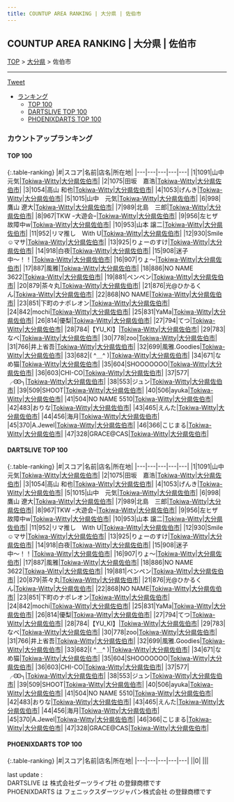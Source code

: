 ```yaml
---
title: COUNTUP AREA RANKING | 大分県 | 佐伯市
---
```

## COUNTUP AREA RANKING | 大分県 | 佐伯市

[TOP](/darts/rank/) > [大分県](/darts/rank/大分県/) > 佐伯市

___

<a href="https://twitter.com/share?ref_src=twsrc%5Etfw" data-text="COUNTUP AREA RANKING | 大分県佐伯市" class="twitter-share-button" data-hashtags="DARTSLIVE,PHOENIXDARTS,darts,ダーツ" data-show-count="false">Tweet</a>

* [ランキング](#カウントアップランキング)
    * [TOP 100](#top-100)
    * [DARTSLIVE TOP 100](#dartslive-top-100)
    * [PHOENIXDARTS TOP 100](#phoenixdarts-top-100)

### カウントアップランキング

#### TOP 100



{:.table-ranking}
|#|スコア|名前|店名|所在地|
|---|---|---|---|---|
|1|1091|<span class="rank-name-dl">山中 元気</span>|<a href="https://search.dartslive.com/jp/shop/6dd003155f3a8a7f0d9b047a20a7ba1e">Tokiwa-Witty</a>|<a href="/darts/rank/大分県/佐伯市">大分県佐伯市</a>|
|2|1075|<span class="rank-name-dl">田坂　嘉浩</span>|<a href="https://search.dartslive.com/jp/shop/6dd003155f3a8a7f0d9b047a20a7ba1e">Tokiwa-Witty</a>|<a href="/darts/rank/大分県/佐伯市">大分県佐伯市</a>|
|3|1054|<span class="rank-name-dl">高山 和也</span>|<a href="https://search.dartslive.com/jp/shop/6dd003155f3a8a7f0d9b047a20a7ba1e">Tokiwa-Witty</a>|<a href="/darts/rank/大分県/佐伯市">大分県佐伯市</a>|
|4|1053|<span class="rank-name-dl">げんき</span>|<a href="https://search.dartslive.com/jp/shop/6dd003155f3a8a7f0d9b047a20a7ba1e">Tokiwa-Witty</a>|<a href="/darts/rank/大分県/佐伯市">大分県佐伯市</a>|
|5|1015|<span class="rank-name-dl">山中　元気</span>|<a href="https://search.dartslive.com/jp/shop/6dd003155f3a8a7f0d9b047a20a7ba1e">Tokiwa-Witty</a>|<a href="/darts/rank/大分県/佐伯市">大分県佐伯市</a>|
|6|998|<span class="rank-name-dl">鷹山 遼大</span>|<a href="https://search.dartslive.com/jp/shop/6dd003155f3a8a7f0d9b047a20a7ba1e">Tokiwa-Witty</a>|<a href="/darts/rank/大分県/佐伯市">大分県佐伯市</a>|
|7|989|<span class="rank-name-dl">北島　三郎</span>|<a href="https://search.dartslive.com/jp/shop/6dd003155f3a8a7f0d9b047a20a7ba1e">Tokiwa-Witty</a>|<a href="/darts/rank/大分県/佐伯市">大分県佐伯市</a>|
|8|967|<span class="rank-name-dl">TKW ｰ大遊会ｰ</span>|<a href="https://search.dartslive.com/jp/shop/6dd003155f3a8a7f0d9b047a20a7ba1e">Tokiwa-Witty</a>|<a href="/darts/rank/大分県/佐伯市">大分県佐伯市</a>|
|9|956|<span class="rank-name-dl">左ヒザ　故障中w</span>|<a href="https://search.dartslive.com/jp/shop/6dd003155f3a8a7f0d9b047a20a7ba1e">Tokiwa-Witty</a>|<a href="/darts/rank/大分県/佐伯市">大分県佐伯市</a>|
|10|953|<span class="rank-name-dl">山本 譲二</span>|<a href="https://search.dartslive.com/jp/shop/6dd003155f3a8a7f0d9b047a20a7ba1e">Tokiwa-Witty</a>|<a href="/darts/rank/大分県/佐伯市">大分県佐伯市</a>|
|11|952|<span class="rank-name-dl">リマ推し　With U</span>|<a href="https://search.dartslive.com/jp/shop/6dd003155f3a8a7f0d9b047a20a7ba1e">Tokiwa-Witty</a>|<a href="/darts/rank/大分県/佐伯市">大分県佐伯市</a>|
|12|930|<span class="rank-name-dl">Smile☺︎マサ</span>|<a href="https://search.dartslive.com/jp/shop/6dd003155f3a8a7f0d9b047a20a7ba1e">Tokiwa-Witty</a>|<a href="/darts/rank/大分県/佐伯市">大分県佐伯市</a>|
|13|925|<span class="rank-name-dl">りょーのすけ</span>|<a href="https://search.dartslive.com/jp/shop/6dd003155f3a8a7f0d9b047a20a7ba1e">Tokiwa-Witty</a>|<a href="/darts/rank/大分県/佐伯市">大分県佐伯市</a>|
|14|918|<span class="rank-name-dl">白夜</span>|<a href="https://search.dartslive.com/jp/shop/6dd003155f3a8a7f0d9b047a20a7ba1e">Tokiwa-Witty</a>|<a href="/darts/rank/大分県/佐伯市">大分県佐伯市</a>|
|15|908|<span class="rank-name-dl">迷子中〜！！</span>|<a href="https://search.dartslive.com/jp/shop/6dd003155f3a8a7f0d9b047a20a7ba1e">Tokiwa-Witty</a>|<a href="/darts/rank/大分県/佐伯市">大分県佐伯市</a>|
|16|907|<span class="rank-name-dl">りょ～</span>|<a href="https://search.dartslive.com/jp/shop/6dd003155f3a8a7f0d9b047a20a7ba1e">Tokiwa-Witty</a>|<a href="/darts/rank/大分県/佐伯市">大分県佐伯市</a>|
|17|887|<span class="rank-name-dl">風雅</span>|<a href="https://search.dartslive.com/jp/shop/6dd003155f3a8a7f0d9b047a20a7ba1e">Tokiwa-Witty</a>|<a href="/darts/rank/大分県/佐伯市">大分県佐伯市</a>|
|18|886|<span class="rank-name-dl">NO NAME 3622</span>|<a href="https://search.dartslive.com/jp/shop/6dd003155f3a8a7f0d9b047a20a7ba1e">Tokiwa-Witty</a>|<a href="/darts/rank/大分県/佐伯市">大分県佐伯市</a>|
|19|881|<span class="rank-name-dl">ペンペン</span>|<a href="https://search.dartslive.com/jp/shop/6dd003155f3a8a7f0d9b047a20a7ba1e">Tokiwa-Witty</a>|<a href="/darts/rank/大分県/佐伯市">大分県佐伯市</a>|
|20|879|<span class="rank-name-dl">茶々丸</span>|<a href="https://search.dartslive.com/jp/shop/6dd003155f3a8a7f0d9b047a20a7ba1e">Tokiwa-Witty</a>|<a href="/darts/rank/大分県/佐伯市">大分県佐伯市</a>|
|21|876|<span class="rank-name-dl">光@ひかるくん</span>|<a href="https://search.dartslive.com/jp/shop/6dd003155f3a8a7f0d9b047a20a7ba1e">Tokiwa-Witty</a>|<a href="/darts/rank/大分県/佐伯市">大分県佐伯市</a>|
|22|868|<span class="rank-name-dl">NO NAME</span>|<a href="https://search.dartslive.com/jp/shop/6dd003155f3a8a7f0d9b047a20a7ba1e">Tokiwa-Witty</a>|<a href="/darts/rank/大分県/佐伯市">大分県佐伯市</a>|
|23|851|<span class="rank-name-dl">下町のナポレオン</span>|<a href="https://search.dartslive.com/jp/shop/6dd003155f3a8a7f0d9b047a20a7ba1e">Tokiwa-Witty</a>|<a href="/darts/rank/大分県/佐伯市">大分県佐伯市</a>|
|24|842|<span class="rank-name-dl">mochi</span>|<a href="https://search.dartslive.com/jp/shop/6dd003155f3a8a7f0d9b047a20a7ba1e">Tokiwa-Witty</a>|<a href="/darts/rank/大分県/佐伯市">大分県佐伯市</a>|
|25|831|<span class="rank-name-dl">YaMa</span>|<a href="https://search.dartslive.com/jp/shop/6dd003155f3a8a7f0d9b047a20a7ba1e">Tokiwa-Witty</a>|<a href="/darts/rank/大分県/佐伯市">大分県佐伯市</a>|
|26|814|<span class="rank-name-dl">優梨</span>|<a href="https://search.dartslive.com/jp/shop/6dd003155f3a8a7f0d9b047a20a7ba1e">Tokiwa-Witty</a>|<a href="/darts/rank/大分県/佐伯市">大分県佐伯市</a>|
|27|794|<span class="rank-name-dl">てつ</span>|<a href="https://search.dartslive.com/jp/shop/6dd003155f3a8a7f0d9b047a20a7ba1e">Tokiwa-Witty</a>|<a href="/darts/rank/大分県/佐伯市">大分県佐伯市</a>|
|28|784|<span class="rank-name-dl">【YU_KI】</span>|<a href="https://search.dartslive.com/jp/shop/6dd003155f3a8a7f0d9b047a20a7ba1e">Tokiwa-Witty</a>|<a href="/darts/rank/大分県/佐伯市">大分県佐伯市</a>|
|29|783|<span class="rank-name-dl">なべ</span>|<a href="https://search.dartslive.com/jp/shop/6dd003155f3a8a7f0d9b047a20a7ba1e">Tokiwa-Witty</a>|<a href="/darts/rank/大分県/佐伯市">大分県佐伯市</a>|
|30|778|<span class="rank-name-dl">zoo</span>|<a href="https://search.dartslive.com/jp/shop/6dd003155f3a8a7f0d9b047a20a7ba1e">Tokiwa-Witty</a>|<a href="/darts/rank/大分県/佐伯市">大分県佐伯市</a>|
|31|766|<span class="rank-name-dl">井上省吾</span>|<a href="https://search.dartslive.com/jp/shop/6dd003155f3a8a7f0d9b047a20a7ba1e">Tokiwa-Witty</a>|<a href="/darts/rank/大分県/佐伯市">大分県佐伯市</a>|
|32|699|<span class="rank-name-dl">風雅.Goodies</span>|<a href="https://search.dartslive.com/jp/shop/6dd003155f3a8a7f0d9b047a20a7ba1e">Tokiwa-Witty</a>|<a href="/darts/rank/大分県/佐伯市">大分県佐伯市</a>|
|33|682|<span class="rank-name-dl">( ^＿^ )</span>|<a href="https://search.dartslive.com/jp/shop/6dd003155f3a8a7f0d9b047a20a7ba1e">Tokiwa-Witty</a>|<a href="/darts/rank/大分県/佐伯市">大分県佐伯市</a>|
|34|671|<span class="rank-name-dl">なめ猫</span>|<a href="https://search.dartslive.com/jp/shop/6dd003155f3a8a7f0d9b047a20a7ba1e">Tokiwa-Witty</a>|<a href="/darts/rank/大分県/佐伯市">大分県佐伯市</a>|
|35|604|<span class="rank-name-dl">SHOOOOOOO</span>|<a href="https://search.dartslive.com/jp/shop/6dd003155f3a8a7f0d9b047a20a7ba1e">Tokiwa-Witty</a>|<a href="/darts/rank/大分県/佐伯市">大分県佐伯市</a>|
|36|603|<span class="rank-name-dl">CHI-CO</span>|<a href="https://search.dartslive.com/jp/shop/6dd003155f3a8a7f0d9b047a20a7ba1e">Tokiwa-Witty</a>|<a href="/darts/rank/大分県/佐伯市">大分県佐伯市</a>|
|37|577|<span class="rank-name-dl">╭Ꙭ╮</span>|<a href="https://search.dartslive.com/jp/shop/6dd003155f3a8a7f0d9b047a20a7ba1e">Tokiwa-Witty</a>|<a href="/darts/rank/大分県/佐伯市">大分県佐伯市</a>|
|38|553|<span class="rank-name-dl">ジュン</span>|<a href="https://search.dartslive.com/jp/shop/6dd003155f3a8a7f0d9b047a20a7ba1e">Tokiwa-Witty</a>|<a href="/darts/rank/大分県/佐伯市">大分県佐伯市</a>|
|39|509|<span class="rank-name-dl">SHOOT</span>|<a href="https://search.dartslive.com/jp/shop/6dd003155f3a8a7f0d9b047a20a7ba1e">Tokiwa-Witty</a>|<a href="/darts/rank/大分県/佐伯市">大分県佐伯市</a>|
|40|506|<span class="rank-name-dl">ayuka</span>|<a href="https://search.dartslive.com/jp/shop/6dd003155f3a8a7f0d9b047a20a7ba1e">Tokiwa-Witty</a>|<a href="/darts/rank/大分県/佐伯市">大分県佐伯市</a>|
|41|504|<span class="rank-name-dl">NO NAME 5510</span>|<a href="https://search.dartslive.com/jp/shop/6dd003155f3a8a7f0d9b047a20a7ba1e">Tokiwa-Witty</a>|<a href="/darts/rank/大分県/佐伯市">大分県佐伯市</a>|
|42|483|<span class="rank-name-dl">おりな</span>|<a href="https://search.dartslive.com/jp/shop/6dd003155f3a8a7f0d9b047a20a7ba1e">Tokiwa-Witty</a>|<a href="/darts/rank/大分県/佐伯市">大分県佐伯市</a>|
|43|465|<span class="rank-name-dl">えんた</span>|<a href="https://search.dartslive.com/jp/shop/6dd003155f3a8a7f0d9b047a20a7ba1e">Tokiwa-Witty</a>|<a href="/darts/rank/大分県/佐伯市">大分県佐伯市</a>|
|44|456|<span class="rank-name-dl">海月</span>|<a href="https://search.dartslive.com/jp/shop/6dd003155f3a8a7f0d9b047a20a7ba1e">Tokiwa-Witty</a>|<a href="/darts/rank/大分県/佐伯市">大分県佐伯市</a>|
|45|370|<span class="rank-name-dl">A.Jewel</span>|<a href="https://search.dartslive.com/jp/shop/6dd003155f3a8a7f0d9b047a20a7ba1e">Tokiwa-Witty</a>|<a href="/darts/rank/大分県/佐伯市">大分県佐伯市</a>|
|46|366|<span class="rank-name-dl">こじまる</span>|<a href="https://search.dartslive.com/jp/shop/6dd003155f3a8a7f0d9b047a20a7ba1e">Tokiwa-Witty</a>|<a href="/darts/rank/大分県/佐伯市">大分県佐伯市</a>|
|47|328|<span class="rank-name-dl">GRACE@CAS</span>|<a href="https://search.dartslive.com/jp/shop/6dd003155f3a8a7f0d9b047a20a7ba1e">Tokiwa-Witty</a>|<a href="/darts/rank/大分県/佐伯市">大分県佐伯市</a>|


#### DARTSLIVE TOP 100



{:.table-ranking}
|#|スコア|名前|店名|所在地|
|---|---|---|---|---|
|1|1091|<span class="rank-name-dl">山中 元気</span>|<a href="https://search.dartslive.com/jp/shop/6dd003155f3a8a7f0d9b047a20a7ba1e">Tokiwa-Witty</a>|<a href="/darts/rank/大分県/佐伯市">大分県佐伯市</a>|
|2|1075|<span class="rank-name-dl">田坂　嘉浩</span>|<a href="https://search.dartslive.com/jp/shop/6dd003155f3a8a7f0d9b047a20a7ba1e">Tokiwa-Witty</a>|<a href="/darts/rank/大分県/佐伯市">大分県佐伯市</a>|
|3|1054|<span class="rank-name-dl">高山 和也</span>|<a href="https://search.dartslive.com/jp/shop/6dd003155f3a8a7f0d9b047a20a7ba1e">Tokiwa-Witty</a>|<a href="/darts/rank/大分県/佐伯市">大分県佐伯市</a>|
|4|1053|<span class="rank-name-dl">げんき</span>|<a href="https://search.dartslive.com/jp/shop/6dd003155f3a8a7f0d9b047a20a7ba1e">Tokiwa-Witty</a>|<a href="/darts/rank/大分県/佐伯市">大分県佐伯市</a>|
|5|1015|<span class="rank-name-dl">山中　元気</span>|<a href="https://search.dartslive.com/jp/shop/6dd003155f3a8a7f0d9b047a20a7ba1e">Tokiwa-Witty</a>|<a href="/darts/rank/大分県/佐伯市">大分県佐伯市</a>|
|6|998|<span class="rank-name-dl">鷹山 遼大</span>|<a href="https://search.dartslive.com/jp/shop/6dd003155f3a8a7f0d9b047a20a7ba1e">Tokiwa-Witty</a>|<a href="/darts/rank/大分県/佐伯市">大分県佐伯市</a>|
|7|989|<span class="rank-name-dl">北島　三郎</span>|<a href="https://search.dartslive.com/jp/shop/6dd003155f3a8a7f0d9b047a20a7ba1e">Tokiwa-Witty</a>|<a href="/darts/rank/大分県/佐伯市">大分県佐伯市</a>|
|8|967|<span class="rank-name-dl">TKW ｰ大遊会ｰ</span>|<a href="https://search.dartslive.com/jp/shop/6dd003155f3a8a7f0d9b047a20a7ba1e">Tokiwa-Witty</a>|<a href="/darts/rank/大分県/佐伯市">大分県佐伯市</a>|
|9|956|<span class="rank-name-dl">左ヒザ　故障中w</span>|<a href="https://search.dartslive.com/jp/shop/6dd003155f3a8a7f0d9b047a20a7ba1e">Tokiwa-Witty</a>|<a href="/darts/rank/大分県/佐伯市">大分県佐伯市</a>|
|10|953|<span class="rank-name-dl">山本 譲二</span>|<a href="https://search.dartslive.com/jp/shop/6dd003155f3a8a7f0d9b047a20a7ba1e">Tokiwa-Witty</a>|<a href="/darts/rank/大分県/佐伯市">大分県佐伯市</a>|
|11|952|<span class="rank-name-dl">リマ推し　With U</span>|<a href="https://search.dartslive.com/jp/shop/6dd003155f3a8a7f0d9b047a20a7ba1e">Tokiwa-Witty</a>|<a href="/darts/rank/大分県/佐伯市">大分県佐伯市</a>|
|12|930|<span class="rank-name-dl">Smile☺︎マサ</span>|<a href="https://search.dartslive.com/jp/shop/6dd003155f3a8a7f0d9b047a20a7ba1e">Tokiwa-Witty</a>|<a href="/darts/rank/大分県/佐伯市">大分県佐伯市</a>|
|13|925|<span class="rank-name-dl">りょーのすけ</span>|<a href="https://search.dartslive.com/jp/shop/6dd003155f3a8a7f0d9b047a20a7ba1e">Tokiwa-Witty</a>|<a href="/darts/rank/大分県/佐伯市">大分県佐伯市</a>|
|14|918|<span class="rank-name-dl">白夜</span>|<a href="https://search.dartslive.com/jp/shop/6dd003155f3a8a7f0d9b047a20a7ba1e">Tokiwa-Witty</a>|<a href="/darts/rank/大分県/佐伯市">大分県佐伯市</a>|
|15|908|<span class="rank-name-dl">迷子中〜！！</span>|<a href="https://search.dartslive.com/jp/shop/6dd003155f3a8a7f0d9b047a20a7ba1e">Tokiwa-Witty</a>|<a href="/darts/rank/大分県/佐伯市">大分県佐伯市</a>|
|16|907|<span class="rank-name-dl">りょ～</span>|<a href="https://search.dartslive.com/jp/shop/6dd003155f3a8a7f0d9b047a20a7ba1e">Tokiwa-Witty</a>|<a href="/darts/rank/大分県/佐伯市">大分県佐伯市</a>|
|17|887|<span class="rank-name-dl">風雅</span>|<a href="https://search.dartslive.com/jp/shop/6dd003155f3a8a7f0d9b047a20a7ba1e">Tokiwa-Witty</a>|<a href="/darts/rank/大分県/佐伯市">大分県佐伯市</a>|
|18|886|<span class="rank-name-dl">NO NAME 3622</span>|<a href="https://search.dartslive.com/jp/shop/6dd003155f3a8a7f0d9b047a20a7ba1e">Tokiwa-Witty</a>|<a href="/darts/rank/大分県/佐伯市">大分県佐伯市</a>|
|19|881|<span class="rank-name-dl">ペンペン</span>|<a href="https://search.dartslive.com/jp/shop/6dd003155f3a8a7f0d9b047a20a7ba1e">Tokiwa-Witty</a>|<a href="/darts/rank/大分県/佐伯市">大分県佐伯市</a>|
|20|879|<span class="rank-name-dl">茶々丸</span>|<a href="https://search.dartslive.com/jp/shop/6dd003155f3a8a7f0d9b047a20a7ba1e">Tokiwa-Witty</a>|<a href="/darts/rank/大分県/佐伯市">大分県佐伯市</a>|
|21|876|<span class="rank-name-dl">光@ひかるくん</span>|<a href="https://search.dartslive.com/jp/shop/6dd003155f3a8a7f0d9b047a20a7ba1e">Tokiwa-Witty</a>|<a href="/darts/rank/大分県/佐伯市">大分県佐伯市</a>|
|22|868|<span class="rank-name-dl">NO NAME</span>|<a href="https://search.dartslive.com/jp/shop/6dd003155f3a8a7f0d9b047a20a7ba1e">Tokiwa-Witty</a>|<a href="/darts/rank/大分県/佐伯市">大分県佐伯市</a>|
|23|851|<span class="rank-name-dl">下町のナポレオン</span>|<a href="https://search.dartslive.com/jp/shop/6dd003155f3a8a7f0d9b047a20a7ba1e">Tokiwa-Witty</a>|<a href="/darts/rank/大分県/佐伯市">大分県佐伯市</a>|
|24|842|<span class="rank-name-dl">mochi</span>|<a href="https://search.dartslive.com/jp/shop/6dd003155f3a8a7f0d9b047a20a7ba1e">Tokiwa-Witty</a>|<a href="/darts/rank/大分県/佐伯市">大分県佐伯市</a>|
|25|831|<span class="rank-name-dl">YaMa</span>|<a href="https://search.dartslive.com/jp/shop/6dd003155f3a8a7f0d9b047a20a7ba1e">Tokiwa-Witty</a>|<a href="/darts/rank/大分県/佐伯市">大分県佐伯市</a>|
|26|814|<span class="rank-name-dl">優梨</span>|<a href="https://search.dartslive.com/jp/shop/6dd003155f3a8a7f0d9b047a20a7ba1e">Tokiwa-Witty</a>|<a href="/darts/rank/大分県/佐伯市">大分県佐伯市</a>|
|27|794|<span class="rank-name-dl">てつ</span>|<a href="https://search.dartslive.com/jp/shop/6dd003155f3a8a7f0d9b047a20a7ba1e">Tokiwa-Witty</a>|<a href="/darts/rank/大分県/佐伯市">大分県佐伯市</a>|
|28|784|<span class="rank-name-dl">【YU_KI】</span>|<a href="https://search.dartslive.com/jp/shop/6dd003155f3a8a7f0d9b047a20a7ba1e">Tokiwa-Witty</a>|<a href="/darts/rank/大分県/佐伯市">大分県佐伯市</a>|
|29|783|<span class="rank-name-dl">なべ</span>|<a href="https://search.dartslive.com/jp/shop/6dd003155f3a8a7f0d9b047a20a7ba1e">Tokiwa-Witty</a>|<a href="/darts/rank/大分県/佐伯市">大分県佐伯市</a>|
|30|778|<span class="rank-name-dl">zoo</span>|<a href="https://search.dartslive.com/jp/shop/6dd003155f3a8a7f0d9b047a20a7ba1e">Tokiwa-Witty</a>|<a href="/darts/rank/大分県/佐伯市">大分県佐伯市</a>|
|31|766|<span class="rank-name-dl">井上省吾</span>|<a href="https://search.dartslive.com/jp/shop/6dd003155f3a8a7f0d9b047a20a7ba1e">Tokiwa-Witty</a>|<a href="/darts/rank/大分県/佐伯市">大分県佐伯市</a>|
|32|699|<span class="rank-name-dl">風雅.Goodies</span>|<a href="https://search.dartslive.com/jp/shop/6dd003155f3a8a7f0d9b047a20a7ba1e">Tokiwa-Witty</a>|<a href="/darts/rank/大分県/佐伯市">大分県佐伯市</a>|
|33|682|<span class="rank-name-dl">( ^＿^ )</span>|<a href="https://search.dartslive.com/jp/shop/6dd003155f3a8a7f0d9b047a20a7ba1e">Tokiwa-Witty</a>|<a href="/darts/rank/大分県/佐伯市">大分県佐伯市</a>|
|34|671|<span class="rank-name-dl">なめ猫</span>|<a href="https://search.dartslive.com/jp/shop/6dd003155f3a8a7f0d9b047a20a7ba1e">Tokiwa-Witty</a>|<a href="/darts/rank/大分県/佐伯市">大分県佐伯市</a>|
|35|604|<span class="rank-name-dl">SHOOOOOOO</span>|<a href="https://search.dartslive.com/jp/shop/6dd003155f3a8a7f0d9b047a20a7ba1e">Tokiwa-Witty</a>|<a href="/darts/rank/大分県/佐伯市">大分県佐伯市</a>|
|36|603|<span class="rank-name-dl">CHI-CO</span>|<a href="https://search.dartslive.com/jp/shop/6dd003155f3a8a7f0d9b047a20a7ba1e">Tokiwa-Witty</a>|<a href="/darts/rank/大分県/佐伯市">大分県佐伯市</a>|
|37|577|<span class="rank-name-dl">╭Ꙭ╮</span>|<a href="https://search.dartslive.com/jp/shop/6dd003155f3a8a7f0d9b047a20a7ba1e">Tokiwa-Witty</a>|<a href="/darts/rank/大分県/佐伯市">大分県佐伯市</a>|
|38|553|<span class="rank-name-dl">ジュン</span>|<a href="https://search.dartslive.com/jp/shop/6dd003155f3a8a7f0d9b047a20a7ba1e">Tokiwa-Witty</a>|<a href="/darts/rank/大分県/佐伯市">大分県佐伯市</a>|
|39|509|<span class="rank-name-dl">SHOOT</span>|<a href="https://search.dartslive.com/jp/shop/6dd003155f3a8a7f0d9b047a20a7ba1e">Tokiwa-Witty</a>|<a href="/darts/rank/大分県/佐伯市">大分県佐伯市</a>|
|40|506|<span class="rank-name-dl">ayuka</span>|<a href="https://search.dartslive.com/jp/shop/6dd003155f3a8a7f0d9b047a20a7ba1e">Tokiwa-Witty</a>|<a href="/darts/rank/大分県/佐伯市">大分県佐伯市</a>|
|41|504|<span class="rank-name-dl">NO NAME 5510</span>|<a href="https://search.dartslive.com/jp/shop/6dd003155f3a8a7f0d9b047a20a7ba1e">Tokiwa-Witty</a>|<a href="/darts/rank/大分県/佐伯市">大分県佐伯市</a>|
|42|483|<span class="rank-name-dl">おりな</span>|<a href="https://search.dartslive.com/jp/shop/6dd003155f3a8a7f0d9b047a20a7ba1e">Tokiwa-Witty</a>|<a href="/darts/rank/大分県/佐伯市">大分県佐伯市</a>|
|43|465|<span class="rank-name-dl">えんた</span>|<a href="https://search.dartslive.com/jp/shop/6dd003155f3a8a7f0d9b047a20a7ba1e">Tokiwa-Witty</a>|<a href="/darts/rank/大分県/佐伯市">大分県佐伯市</a>|
|44|456|<span class="rank-name-dl">海月</span>|<a href="https://search.dartslive.com/jp/shop/6dd003155f3a8a7f0d9b047a20a7ba1e">Tokiwa-Witty</a>|<a href="/darts/rank/大分県/佐伯市">大分県佐伯市</a>|
|45|370|<span class="rank-name-dl">A.Jewel</span>|<a href="https://search.dartslive.com/jp/shop/6dd003155f3a8a7f0d9b047a20a7ba1e">Tokiwa-Witty</a>|<a href="/darts/rank/大分県/佐伯市">大分県佐伯市</a>|
|46|366|<span class="rank-name-dl">こじまる</span>|<a href="https://search.dartslive.com/jp/shop/6dd003155f3a8a7f0d9b047a20a7ba1e">Tokiwa-Witty</a>|<a href="/darts/rank/大分県/佐伯市">大分県佐伯市</a>|
|47|328|<span class="rank-name-dl">GRACE@CAS</span>|<a href="https://search.dartslive.com/jp/shop/6dd003155f3a8a7f0d9b047a20a7ba1e">Tokiwa-Witty</a>|<a href="/darts/rank/大分県/佐伯市">大分県佐伯市</a>|


#### PHOENIXDARTS TOP 100



{:.table-ranking}
|#|スコア|名前|店名|所在地|
|---|---|---|---|---|
||0|<span class="rank-name-dl"> </span>|<a href=""></a>|<a href="/darts/rank//"></a>|


<div class="footer border-top border-gray-light mt-5 pt-3 text-right text-gray">
    last update : <span style="font-weight: italic" id="foot_last_modified"></span><br />
    DARTSLIVE は 株式会社ダーツライブ社 の登録商標です<br />
    PHOENIXDARTS は フェニックスダーツジャパン株式会社 の登録商標です<br />
</div>

<script src="https://cdnjs.cloudflare.com/ajax/libs/jquery.tablesorter/2.31.3/js/jquery.tablesorter.min.js" integrity="sha512-qzgd5cYSZcosqpzpn7zF2ZId8f/8CHmFKZ8j7mU4OUXTNRd5g+ZHBPsgKEwoqxCtdQvExE5LprwwPAgoicguNg==" crossorigin="anonymous" referrerpolicy="no-referrer"></script>
<link rel="stylesheet" href="https://cdnjs.cloudflare.com/ajax/libs/jquery.tablesorter/2.31.3/css/theme.default.min.css" integrity="sha512-wghhOJkjQX0Lh3NSWvNKeZ0ZpNn+SPVXX1Qyc9OCaogADktxrBiBdKGDoqVUOyhStvMBmJQ8ZdMHiR3wuEq8+w==" crossorigin="anonymous" referrerpolicy="no-referrer" />
<script>
$(function() {
    $(".table-ranking").tablesorter({sortList:[[0, 0]]});
    $("#foot_last_modified").text(formatDate(new Date(document.lastModified), 'yyyy-MM-dd HH:mm:ss'));
});
</script>

<script async src="https://platform.twitter.com/widgets.js" charset="utf-8"></script>